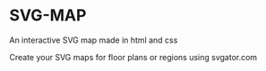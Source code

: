 # SVG-MAP
An interactive SVG map made in html and css

Create your SVG maps for floor plans or regions using svgator.com
